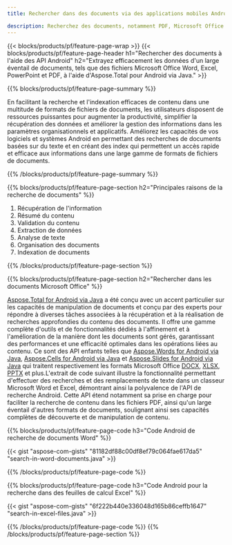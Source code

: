 ```yaml
---
title: Rechercher dans des documents via des applications mobiles Android 

description: Recherchez des documents, notamment PDF, Microsoft Office Excel, Word, PowerPoint et bien plus encore, via votre application mobile Android.
---
```


{{< blocks/products/pf/feature-page-wrap >}}
{{< blocks/products/pf/feature-page-header h1="Rechercher des documents à l'aide des API Android" h2="Extrayez efficacement les données d'un large éventail de documents, tels que des fichiers Microsoft Office Word, Excel, PowerPoint et PDF, à l'aide d'Aspose.Total pour Android via Java." >}}

{{% blocks/products/pf/feature-page-summary %}}

En facilitant la recherche et l'indexation efficaces de contenu dans une multitude de formats de fichiers de documents, les utilisateurs disposent de ressources puissantes pour augmenter la productivité, simplifier la récupération des données et améliorer la gestion des informations dans les paramètres organisationnels et applicatifs. Améliorez les capacités de vos logiciels et systèmes Android en permettant des recherches de documents basées sur du texte et en créant des index qui permettent un accès rapide et efficace aux informations dans une large gamme de formats de fichiers de documents.

{{% /blocks/products/pf/feature-page-summary  %}}

{{% blocks/products/pf/feature-page-section  h2="Principales raisons de la recherche de documents" %}}

1. Récupération de l'information
1. Résumé du contenu 
1. Validation du contenu 
1. Extraction de données 
1. Analyse de texte
1. Organisation des documents
1. Indexation de documents 



{{% /blocks/products/pf/feature-page-section %}}

{{% blocks/products/pf/feature-page-section  h2="Rechercher dans les documents Microsoft Office" %}}

[Aspose.Total for Android via Java](https://products.aspose.com/total/android-java/) a été conçu avec un accent particulier sur les capacités de manipulation de documents et conçu par des experts pour répondre à diverses tâches associées à la récupération et à la réalisation de recherches approfondies du contenu des documents. Il offre une gamme complète d'outils et de fonctionnalités dédiés à l'affinement et à l'amélioration de la manière dont les documents sont gérés, garantissant des performances et une efficacité optimales dans les opérations liées au contenu. Ce sont des API enfants telles que [Aspose.Words for Android via Java](https://products.aspose.com/word/android-java/), [Aspose.Cells for Android via Java](https://products.aspose.com/cells/android-java/) et [Aspose.Slides for Android via Java](https://products.aspose.com/slides/android-java/) qui traitent respectivement les formats Microsoft Office [DOCX](https://products.aspose.com/total/android-java/search/docx/), [XLSX](https://products.aspose.com/total/android-java/search/xlsx/), [PPTX](https://products.aspose.com/total/android-java/search/pptx/) et plus.L'extrait de code suivant illustre la fonctionnalité permettant d'effectuer des recherches et des remplacements de texte dans un classeur Microsoft Word et Excel, démontrant ainsi la polyvalence de l'API de recherche Android. Cette API étend notamment sa prise en charge pour faciliter la recherche de contenu dans les fichiers PDF, ainsi qu'un large éventail d'autres formats de documents, soulignant ainsi ses capacités complètes de découverte et de manipulation de contenu.

{{% blocks/products/pf/feature-page-code h3="Code Android de recherche de documents Word" %}}

{{< gist "aspose-com-gists" "81182df88c00df8ef79c064fae617da5" "search-in-word-documents.java" >}}

{{% /blocks/products/pf/feature-page-code  %}}

{{% blocks/products/pf/feature-page-code h3="Code Android pour la recherche dans des feuilles de calcul Excel" %}}

{{< gist "aspose-com-gists" "6f222b440e336048d165b86ceffb1647" "search-in-excel-files.java" >}}

{{% /blocks/products/pf/feature-page-code  %}}
{{% /blocks/products/pf/feature-page-section %}}
